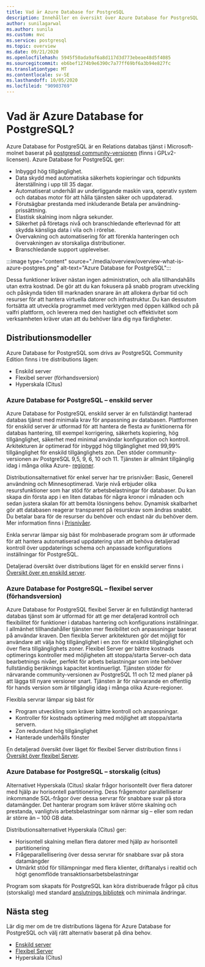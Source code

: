 ```yaml
---
title: Vad är Azure Database for PostgreSQL
description: Innehåller en översikt över Azure Database for PostgreSQL Relations databas tjänst i samband med flexibel Server.
author: sunilagarwal
ms.author: sunila
ms.custom: mvc
ms.service: postgresql
ms.topic: overview
ms.date: 09/21/2020
ms.openlocfilehash: 5945f50ada9af6a8d117d3d773ebeae48d5f4085
ms.sourcegitcommit: eb6bef1274b9e6390c7a77ff69bf6a3b94e827fc
ms.translationtype: MT
ms.contentlocale: sv-SE
ms.lasthandoff: 10/05/2020
ms.locfileid: "90903769"
---
```

# <a name="what-is-azure-database-for-postgresql"></a>Vad är Azure Database for PostgreSQL?

Azure Database for PostgreSQL är en Relations databas tjänst i Microsoft-molnet baserat på [postgresql community-versionen](https://www.postgresql.org/) (finns i GPLv2-licensen). Azure Database for PostgreSQL ger:

- Inbyggd hög tillgänglighet.
- Data skydd med automatiska säkerhets kopieringar och tidpunkts återställning i upp till 35 dagar.
- Automatiserat underhåll av underliggande maskin vara, operativ system och databas motor för att hålla tjänsten säker och uppdaterad.
- Förutsägbar prestanda med inkluderande Betala per användning-prissättning.
- Elastisk skalning inom några sekunder.
- Säkerhet på företags nivå och branschledande efterlevnad för att skydda känsliga data i vila och i rörelse.
- Övervakning och automatisering för att förenkla hanteringen och övervakningen av storskaliga distributioner.
- Branschledande support upplevelser.

 :::image type="content" source="./media/overview/overview-what-is-azure-postgres.png" alt-text="Azure Database for PostgreSQL":::

Dessa funktioner kräver nästan ingen administration, och alla tillhandahålls utan extra kostnad. De gör att du kan fokusera på snabb program utveckling och påskynda tiden till marknaden snarare än att allokera dyrbar tid och resurser för att hantera virtuella datorer och infrastruktur. Du kan dessutom fortsätta att utveckla programmet med verktygen med öppen källkod och på valfri plattform, och leverera med den hastighet och effektivitet som verksamheten kräver utan att du behöver lära dig nya färdigheter.

## <a name="deployment-models"></a>Distributionsmodeller

Azure Database for PostgreSQL som drivs av PostgreSQL Community Edition finns i tre distributions lägen:

- Enskild server
- Flexibel server (förhandsversion)
- Hyperskala (Citus)

### <a name="azure-database-for-postgresql---single-server"></a>Azure Database for PostgreSQL – enskild server

Azure Database for PostgreSQL enskild server är en fullständigt hanterad databas tjänst med minimala krav för anpassning av databasen. Plattformen för enskild server är utformad för att hantera de flesta av funktionerna för databas hantering, till exempel korrigering, säkerhets kopiering, hög tillgänglighet, säkerhet med minimal användar konfiguration och kontroll. Arkitekturen är optimerad för inbyggd hög tillgänglighet med 99,99% tillgänglighet för enskild tillgänglighets zon. Den stöder community-versionen av PostgreSQL 9,5, 9, 6, 10 och 11. Tjänsten är allmänt tillgänglig idag i många olika Azure- [regioner](https://azure.microsoft.com/global-infrastructure/services/).

Distributionsalternativet för enkel server har tre prisnivåer: Basic, Generell användning och Minnesoptimerad. Varje nivå erbjuder olika resursfunktioner som har stöd för arbetsbelastningar för databaser. Du kan skapa din första app i en liten databas för några kronor i månaden och sedan justera skalan för att bemöta lösningens behov. Dynamisk skalbarhet gör att databasen reagerar transparent på resurskrav som ändras snabbt. Du betalar bara för de resurser du behöver och endast när du behöver dem. Mer information finns i [Prisnivåer](https://docs.microsoft.com/azure/postgresql/concepts-pricing-tiers).

Enkla servrar lämpar sig bäst för molnbaserade program som är utformade för att hantera automatiserad uppdatering utan att behöva detaljerad kontroll över uppdaterings schema och anpassade konfigurations inställningar för PostgreSQL.

Detaljerad översikt över distributions läget för en enskild server finns i [Översikt över en enskild server](./overview-single-server.md).

### <a name="azure-database-for-postgresql---flexible-server-preview"></a>Azure Database for PostgreSQL – flexibel server (förhandsversion)

Azure Database for PostgreSQL flexibel Server är en fullständigt hanterad databas tjänst som är utformad för att ge mer detaljerad kontroll och flexibilitet för funktioner i databas hantering och konfigurations inställningar. I allmänhet tillhandahåller tjänsten mer flexibilitet och anpassningar baserat på användar kraven. Den flexibla Server arkitekturen gör det möjligt för användare att välja hög tillgänglighet i en zon för enskild tillgänglighet och över flera tillgänglighets zoner. Flexibel Server ger bättre kostnads optimerings kontroller med möjligheten att stoppa/starta Server-och data bearbetnings nivåer, perfekt för arbets belastningar som inte behöver fullständig beräknings kapacitet kontinuerligt. Tjänsten stöder för närvarande community-versionen av PostgreSQL 11 och 12 med planer på att lägga till nyare versioner snart. Tjänsten är för närvarande en offentlig för hands version som är tillgänglig idag i många olika Azure-regioner.

Flexibla servrar lämpar sig bäst för

- Program utveckling som kräver bättre kontroll och anpassningar.
- Kontroller för kostnads optimering med möjlighet att stoppa/starta servern.
- Zon redundant hög tillgänglighet
- Hanterade underhålls fönster
  
En detaljerad översikt över läget för flexibel Server distribution finns i [Översikt över flexibel Server](./flexible-server/overview.md).

### <a name="azure-database-for-postgresql--hyperscale-citus"></a>Azure Database for PostgreSQL – storskalig (citus)

Alternativet Hyperskala (Citus) skalar frågor horisontellt över flera datorer med hjälp av horisontell partitionering. Dess frågemotor parallelliserar inkommande SQL-frågor över dessa servrar för snabbare svar på stora datamängder. Det hanterar program som kräver större skalning och prestanda, vanligtvis arbetsbelastningar som närmar sig – eller som redan är större än – 100 GB data.

Distributionsalternativet Hyperskala (Citus) ger:

- Horisontell skalning mellan flera datorer med hjälp av horisontell partitionering
- Frågeparallellisering över dessa servrar för snabbare svar på stora datamängder
- Utmärkt stöd för tillämpningar med flera klienter, driftanalys i realtid och högt genomflöde transaktionsarbetsbelastningar
  
Program som skapats för PostgreSQL kan köra distribuerade frågor på citus (storskalig) med standard [anslutnings bibliotek](https://docs.microsoft.com/azure/postgresql/concepts-connection-libraries) och minimala ändringar.

## <a name="next-steps"></a>Nästa steg

Lär dig mer om de tre distributions lägena för Azure Database for PostgreSQL och välj rätt alternativ baserat på dina behov.

- [Enskild server](./overview-single-server.md)
- [Flexibel Server](./flexible-server/overview.md)
- Hyperskala (Citus)
